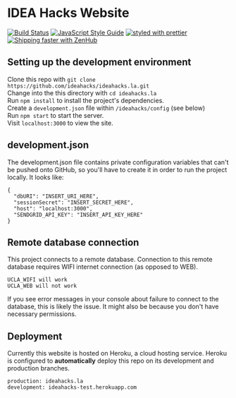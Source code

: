 # IDEA Hacks Website

[![Build Status](https://travis-ci.org/ideahacks/ideahacks.la.svg?branch=development)](https://travis-ci.org/ideahacks/ideahacks.la)
[![JavaScript Style Guide](https://img.shields.io/badge/code_style-standard-brightgreen.svg)](https://standardjs.com)
[![styled with prettier](https://img.shields.io/badge/styled_with-prettier-ff69b4.svg)](https://github.com/prettier/prettier)
[![Shipping faster with ZenHub](https://raw.githubusercontent.com/ZenHubIO/support/master/zenhub-badge.png)](https://zenhub.com)

## Setting up the development environment

Clone this repo with `git clone https://github.com/ideahacks/ideahacks.la.git`  
Change into the this directory with `cd ideahacks.la`  
Run `npm install` to install the project's dependencies.  
Create a `development.json` file within `/ideahacks/config` (see below)  
Run `npm start` to start the server.  
Visit `localhost:3000` to view the site.

## development.json

The development.json file contains private configuration variables that can't
be pushed onto GitHub, so you'll have to create it in order to run the project
locally. It looks like:

```
{
  "dbURI": "INSERT_URI_HERE",
  "sessionSecret": "INSERT_SECRET_HERE",
  "host": "localhost:3000",
  "SENDGRID_API_KEY": "INSERT_API_KEY_HERE"
}
```

## Remote database connection

This project connects to a remote database. Connection to this remote database
requires WIFI internet connection (as opposed to WEB).

```
UCLA_WIFI will work
UCLA_WEB will not work
```

If you see error messages in your console about failure to connect to the database, this is likely the issue. It might also be because you don't have
necessary permissions.

## Deployment

Currently this website is hosted on Heroku, a cloud hosting service. Heroku
is configured to **automatically** deploy this repo on its development and production
branches.

```
production: ideahacks.la
development: ideahacks-test.herokuapp.com
```
